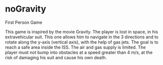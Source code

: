 # noGravity
First Person Game

This game is inspired by the movie Gravity. 
The player is lost in space, in his extravehicular suit. This one allows him to navigate in the 3 directions and 
to rotate along the y-axis (vertical axis), with the help of gas jets.
The goal is to reach a safe area inside the ISS.
The air and gas supply is limited. The player must not bump into obstacles at a speed greater than 4 m/s, 
at the risk of damaging his suit and cause his own death.
